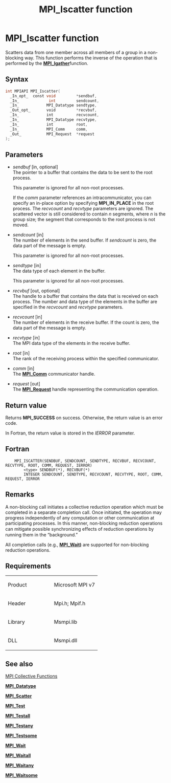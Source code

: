 ﻿---
title: MPI_Iscatter function
TOCTitle: MPI_Iscatter function
ms:assetid: 17138DD8-9BBF-45F2-A31B-252B90EBD0C8
ms:mtpsurl: https://msdn.microsoft.com/en-us/library/Mt629169(v=VS.85)
ms:contentKeyID: 71965705
ms.date: 03/28/2018
mtps_version: v=VS.85
f1_keywords:
- MPI_ISCATTER
- mpif/MPI_Iscatter
- mpi/MPI_ISCATTER
dev_langs:
- C++
- C
api_location:
- Msmpi.dll
api_name:
- MPI_Iscatter
api_type:
- DLLExport
product:
- Windows
topic_type:
- apiref
- kbSyntax
product_family_name: VS
ROBOTS: INDEX,FOLLOW
---

# MPI\_Iscatter function

Scatters data from one member across all members of a group in a non-blocking way. This function performs the inverse of the operation that is performed by the [**MPI\_Igather**](mpi-igather-function.md)function.

## Syntax

``` c++
int MPIAPI MPI_Iscatter(
  _In_opt_  const void         *sendbuf,
  _In_             int         sendcount,
  _In_            MPI_Datatype sendtype,
  _Out_opt_       void         *recvbuf,
  _In_            int          recvcount,
  _In_            MPI_Datatype recvtype,
  _In_            int          root,
  _In_            MPI_Comm     comm,
  _Out_           MPI_Request  *request
);
```

## Parameters

  - *sendbuf* \[in, optional\]  
    The pointer to a buffer that contains the data to be sent to the root process.
    
    This parameter is ignored for all non-root processes.
    
    If the *comm* parameter references an intracommunicator, you can specify an in-place option by specifying **MPI\_IN\_PLACE** in the root process. The *recvcount* and *recvtype* parameters are ignored. The scattered vector is still considered to contain *n* segments, where *n* is the group size; the segment that corresponds to the root process is not moved.

  - *sendcount* \[in\]  
    The number of elements in the send buffer. If *sendcount* is zero, the data part of the message is empty.
    
    This parameter is ignored for all non-root processes.

  - *sendtype* \[in\]  
    The data type of each element in the buffer.
    
    This parameter is ignored for all non-root processes.

  - *recvbuf* \[out, optional\]  
    The handle to a buffer that contains the data that is received on each process. The number and data type of the elements in the buffer are specified in the *recvcount* and *recvtype* parameters.

  - *recvcount* \[in\]  
    The number of elements in the receive buffer. If the count is zero, the data part of the message is empty.

  - *recvtype* \[in\]  
    The MPI data type of the elements in the receive buffer.

  - *root* \[in\]  
    The rank of the receiving process within the specified communicator.

  - *comm* \[in\]  
    The [**MPI\_Comm**](mpi-comm-enumeration.md) communicator handle.

  - *request* \[out\]  
    The [**MPI\_Request**](mpi-comm-enumeration.md) handle representing the communication operation.

## Return value

Returns **MPI\_SUCCESS** on success. Otherwise, the return value is an error code.

In Fortran, the return value is stored in the *IERROR* parameter.

## Fortran

``` FORTRAN
    MPI_ISCATTER(SENDBUF, SENDCOUNT, SENDTYPE, RECVBUF, RECVCOUNT, RECVTYPE, ROOT, COMM, REQUEST, IERROR)
        <type> SENDBUF(*), RECVBUF(*)
        INTEGER SENDCOUNT, SENDTYPE, RECVCOUNT, RECVTYPE, ROOT, COMM, REQUEST, IERROR
```

## Remarks

A non-blocking call initiates a collective reduction operation which must be completed in a separate completion call. Once initiated, the operation may progress independently of any computation or other communication at participating processes. In this manner, non-blocking reduction operations can mitigate possible synchronizing eﬀects of reduction operations by running them in the “background.”

All completion calls (e.g., [**MPI\_Wait)**](mpi-wait-function.md) are supported for non-blocking reduction operations.

## Requirements

<table>
<colgroup>
<col style="width: 50%" />
<col style="width: 50%" />
</colgroup>
<tbody>
<tr class="odd">
<td><p>Product</p></td>
<td><p>Microsoft MPI v7</p></td>
</tr>
<tr class="even">
<td><p>Header</p></td>
<td>Mpi.h;
Mpif.h</td>
</tr>
<tr class="odd">
<td><p>Library</p></td>
<td>Msmpi.lib</td>
</tr>
<tr class="even">
<td><p>DLL</p></td>
<td>Msmpi.dll</td>
</tr>
</tbody>
</table>


## See also

[MPI Collective Functions](mpi-collective-functions.md)

[**MPI\_Datatype**](mpi-datatype-enumeration.md)

[**MPI\_Scatter**](mpi-scatter-function.md)

[**MPI\_Test**](mpi-test-function.md)

[**MPI\_Testall**](mpi-testall-function.md)

[**MPI\_Testany**](mpi-testany-function.md)

[**MPI\_Testsome**](mpi-testsome-function.md)

[**MPI\_Wait**](mpi-wait-function.md)

[**MPI\_Waitall**](mpi-waitall-function.md)

[**MPI\_Waitany**](mpi-waitany-function.md)

[**MPI\_Waitsome**](mpi-waitsome-function.md)


